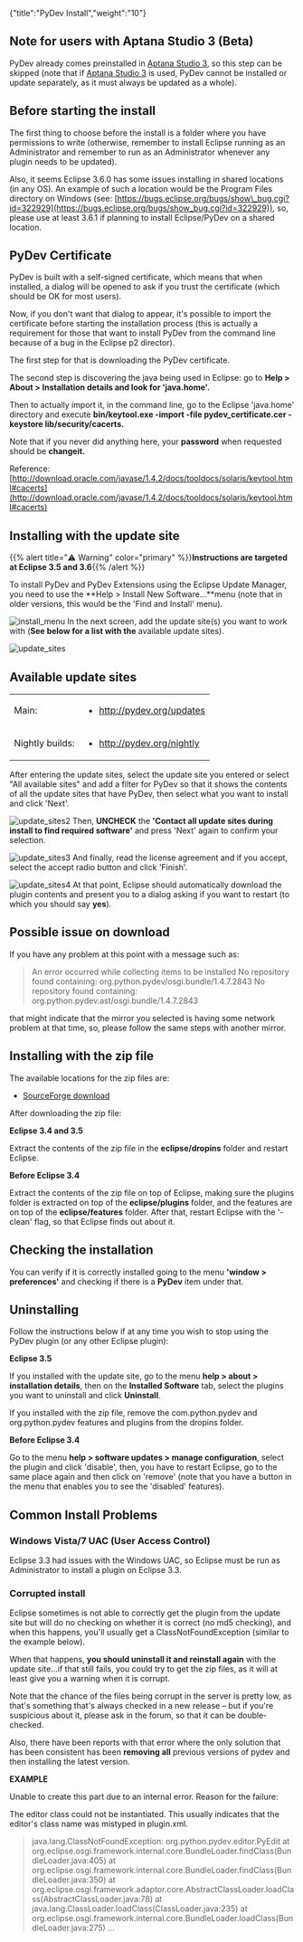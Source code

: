 {"title":"PyDev Install","weight":"10"}

## Note for users with Aptana Studio 3 (Beta)

PyDev already comes preinstalled in [Aptana Studio 3](http://aptana.com/products/studio3), so this step can be skipped (note that if [Aptana Studio 3](http://aptana.com/products/studio3) is used, PyDev cannot be installed or update separately, as it must always be updated as a whole).

## Before starting the install

The first thing to choose before the install is a folder where you have permissions to write (otherwise, remember to install Eclipse running as an Administrator and remember to run as an Administrator whenever any plugin needs to be updated).

Also, it seems Eclipse 3.6.0 has some issues installing in shared locations (in any OS). An example of such a location would be the Program Files directory on Windows (see: [https://bugs.eclipse.org/bugs/show\_bug.cgi?id=322929](https://bugs.eclipse.org/bugs/show_bug.cgi?id=322929)), so, please use at least 3.6.1 if planning to install Eclipse/PyDev on a shared location.

## PyDev Certificate

PyDev is built with a self-signed certificate, which means that when installed, a dialog will be opened to ask if you trust the certificate (which should be OK for most users).

Now, if you don't want that dialog to appear, it's possible to import the certificate before starting the installation process (this is actually a requirement for those that want to install PyDev from the command line because of a bug in the Eclipse p2 director).

The first step for that is downloading the PyDev certificate.

The second step is discovering the java being used in Eclipse: go to **Help > About > Installation details and look for 'java.home'.**

Then to actually import it, in the command line, go to the Eclipse 'java.home' directory and execute **bin/keytool.exe -import -file pydev\_certificate.cer -keystore lib/security/cacerts.**

Note that if you never did anything here, your **password** when requested should be **changeit.**

Reference: [http://download.oracle.com/javase/1.4.2/docs/tooldocs/solaris/keytool.html#cacerts](http://download.oracle.com/javase/1.4.2/docs/tooldocs/solaris/keytool.html#cacerts)

## Installing with the update site

{{% alert title="⚠️ Warning" color="primary" %}}**Instructions are targeted at Eclipse 3.5 and 3.6**{{% /alert %}}

To install PyDev and PyDev Extensions using the Eclipse Update Manager, you need to use the **Help > Install New Software...**menu (note that in older versions, this would be the 'Find and Install' menu).

![install_menu](/Images/appc/pydev.org/images/install_menu.png)
In the next screen, add the update site(s) you want to work with (**See below for a list with the** available update sites).

![update_sites](/Images/appc/pydev.org/images/update_sites.png)

## Available update sites

<table class="confluenceTable"><thead class=" "></thead><tfoot class=" "></tfoot><tbody class=" "><tr><td class="confluenceTh" rowspan="1" colspan="1"><p>Main:</p></td><td class="confluenceTd" rowspan="1" colspan="1"><ul class=" "><li class=" "><p><a class="external-link external-link" href="http://pydev.org/updates" target="_blank">http://pydev.org/updates</a></p></li></ul></td></tr><tr><td class="confluenceTh" rowspan="1" colspan="1"><p>Nightly builds:</p></td><td class="confluenceTd" rowspan="1" colspan="1"><ul class=" "><li class=" "><p><a class="external-link external-link" href="http://pydev.org/nightly" target="_blank">http://pydev.org/nightly</a></p></li></ul></td></tr></tbody></table>

After entering the update sites, select the update site you entered or select "All available sites" and add a filter for PyDev so that it shows the contents of all the update sites that have PyDev, then select what you want to install and click 'Next'.

![update_sites2](/Images/appc/pydev.org/images/update_sites2.png)
Then, **UNCHECK** the **'Contact all update sites during install to find required software'** and press 'Next' again to confirm your selection.

![update_sites3](/Images/appc/pydev.org/images/update_sites3.png)
And finally, read the license agreement and if you accept, select the accept radio button and click 'Finish'.

![update_sites4](/Images/appc/pydev.org/images/update_sites4.png)
At that point, Eclipse should automatically download the plugin contents and present you to a dialog asking if you want to restart (to which you should say **yes**).

## Possible issue on download

If you have any problem at this point with a message such as:

> An error occurred while collecting items to be installed
> No repository found containing:
> org.python.pydev/osgi.bundle/1.4.7.2843
> No repository found containing:
> org.python.pydev.ast/osgi.bundle/1.4.7.2843

that might indicate that the mirror you selected is having some network problem at that time, so, please follow the same steps with another mirror.

## Installing with the zip file

The available locations for the zip files are:

* [SourceForge download](http://sourceforge.net/projects/pydev/files/)

After downloading the zip file:

**Eclipse 3.4 and 3.5**

Extract the contents of the zip file in the **eclipse/dropins** folder and restart Eclipse.

**Before Eclipse 3.4**

Extract the contents of the zip file on top of Eclipse, making sure the plugins folder is extracted on top of the **eclipse/plugins** folder, and the features are on top of the **eclipse/features** folder. After that, restart Eclipse with the '-clean' flag, so that Eclipse finds out about it.

## Checking the installation

You can verify if it is correctly installed going to the menu **'window > preferences'** and checking if there is a **PyDev** item under that.

## Uninstalling

Follow the instructions below if at any time you wish to stop using the PyDev plugin (or any other Eclipse plugin):

**Eclipse 3.5**

If you installed with the update site, go to the menu **help > about > installation details**, then on the **Installed Software** tab, select the plugins you want to uninstall and click **Uninstall**.

If you installed with the zip file, remove the com.python.pydev and org.python.pydev features and plugins from the dropins folder.

**Before Eclipse 3.4**

Go to the menu **help > software updates > manage configuration**, select the plugin and click 'disable', then, you have to restart Eclipse, go to the same place again and then click on 'remove' (note that you have a button in the menu that enables you to see the 'disabled' features).

## Common Install Problems

### Windows Vista/7 UAC (User Access Control)

Eclipse 3.3 had issues with the Windows UAC, so Eclipse must be run as Administrator to install a plugin on Eclipse 3.3.

### Corrupted install

Eclipse sometimes is not able to correctly get the plugin from the update site but will do no checking on whether it is correct (no md5 checking), and when this happens, you'll usually get a ClassNotFoundException (similar to the example below).

When that happens, **you should uninstall it and reinstall again** with the update site...if that still fails, you could try to get the zip files, as it will at least give you a warning when it is corrupt.

Note that the chance of the files being corrupt in the server is pretty low, as that's something that's always checked in a new release – but if you're suspicious about it, please ask in the forum, so that it can be double-checked.

Also, there have been reports with that error where the only solution that has been consistent has been **removing all** previous versions of pydev and then installing the latest version.

**EXAMPLE**

Unable to create this part due to an internal error. Reason for the failure:

The editor class could not be instantiated. This usually indicates that the editor's class name was mistyped in plugin.xml.

> java.lang.ClassNotFoundException: org.python.pydev.editor.PyEdit
> at org.eclipse.osgi.framework.internal.core.BundleLoader.findClass(BundleLoader.java:405)
> at org.eclipse.osgi.framework.internal.core.BundleLoader.findClass(BundleLoader.java:350)
> at org.eclipse.osgi.framework.adaptor.core.AbstractClassLoader.loadClass(AbstractClassLoader.java:78)
> at java.lang.ClassLoader.loadClass(ClassLoader.java:235)
> at org.eclipse.osgi.framework.internal.core.BundleLoader.loadClass(BundleLoader.java:275)
> ...
